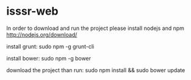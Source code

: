 # isssr-web

In order to download and run the project please install nodejs and npm
http://nodejs.org/download/

install grunt:
sudo npm -g grunt-cli

install bower:
sudo npm -g bower

download the project
than run:
sudo npm install && sudo bower update
